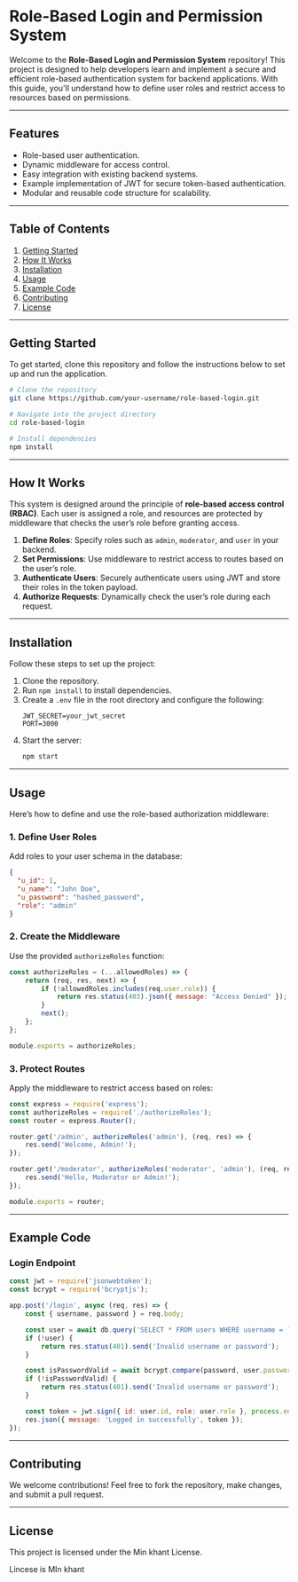# Role-Based Login and Permission System

Welcome to the **Role-Based Login and Permission System** repository! This project is designed to help developers learn and implement a secure and efficient role-based authentication system for backend applications. With this guide, you'll understand how to define user roles and restrict access to resources based on permissions.

---

## Features

- Role-based user authentication.
- Dynamic middleware for access control.
- Easy integration with existing backend systems.
- Example implementation of JWT for secure token-based authentication.
- Modular and reusable code structure for scalability.

---

## Table of Contents

1. [Getting Started](#getting-started)
2. [How It Works](#how-it-works)
3. [Installation](#installation)
4. [Usage](#usage)
5. [Example Code](#example-code)
6. [Contributing](#contributing)
7. [License](#license)

---

## Getting Started

To get started, clone this repository and follow the instructions below to set up and run the application.

```bash
# Clone the repository
git clone https://github.com/your-username/role-based-login.git

# Navigate into the project directory
cd role-based-login

# Install dependencies
npm install
```

---

## How It Works

This system is designed around the principle of **role-based access control (RBAC)**. Each user is assigned a role, and resources are protected by middleware that checks the user’s role before granting access.

1. **Define Roles**: Specify roles such as `admin`, `moderator`, and `user` in your backend.
2. **Set Permissions**: Use middleware to restrict access to routes based on the user’s role.
3. **Authenticate Users**: Securely authenticate users using JWT and store their roles in the token payload.
4. **Authorize Requests**: Dynamically check the user’s role during each request.

---

## Installation

Follow these steps to set up the project:

1. Clone the repository.
2. Run `npm install` to install dependencies.
3. Create a `.env` file in the root directory and configure the following:
   ```env
   JWT_SECRET=your_jwt_secret
   PORT=3000
   ```
4. Start the server:
   ```bash
   npm start
   ```

---

## Usage

Here’s how to define and use the role-based authorization middleware:

### 1. Define User Roles

Add roles to your user schema in the database:

```json
{
  "u_id": 1,
  "u_name": "John Doe",
  "u_password": "hashed_password",
  "role": "admin"
}
```

### 2. Create the Middleware

Use the provided `authorizeRoles` function:

```javascript
const authorizeRoles = (...allowedRoles) => {
    return (req, res, next) => {
        if (!allowedRoles.includes(req.user.role)) {
            return res.status(403).json({ message: "Access Denied" });
        }
        next();
    };
};

module.exports = authorizeRoles;
```

### 3. Protect Routes

Apply the middleware to restrict access based on roles:

```javascript
const express = require('express');
const authorizeRoles = require('./authorizeRoles');
const router = express.Router();

router.get('/admin', authorizeRoles('admin'), (req, res) => {
    res.send('Welcome, Admin!');
});

router.get('/moderator', authorizeRoles('moderator', 'admin'), (req, res) => {
    res.send('Hello, Moderator or Admin!');
});

module.exports = router;
```

---

## Example Code

### Login Endpoint

```javascript
const jwt = require('jsonwebtoken');
const bcrypt = require('bcryptjs');

app.post('/login', async (req, res) => {
    const { username, password } = req.body;

    const user = await db.query('SELECT * FROM users WHERE username = ?', [username]);
    if (!user) {
        return res.status(401).send('Invalid username or password');
    }

    const isPasswordValid = await bcrypt.compare(password, user.password);
    if (!isPasswordValid) {
        return res.status(401).send('Invalid username or password');
    }

    const token = jwt.sign({ id: user.id, role: user.role }, process.env.JWT_SECRET, { expiresIn: '1h' });
    res.json({ message: 'Logged in successfully', token });
});
```

---

## Contributing

We welcome contributions! Feel free to fork the repository, make changes, and submit a pull request.

---

## License

This project is licensed under the Min khant License.

Lincese is MIn khant

